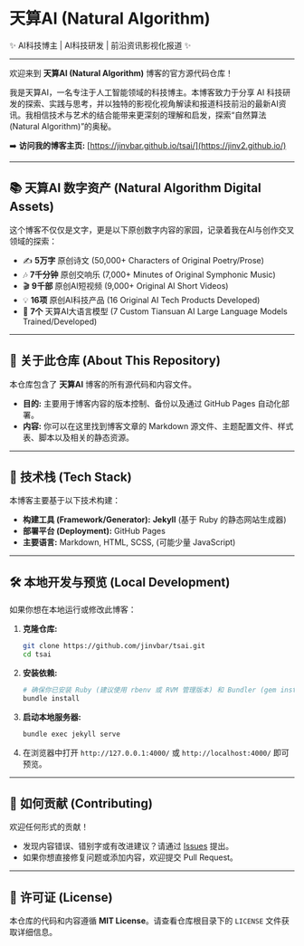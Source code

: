 # 天算AI (Natural Algorithm)

✨ AI科技博主 | AI科技研发 | 前沿资讯影视化报道 ✨

---

欢迎来到 **天算AI (Natural Algorithm)** 博客的官方源代码仓库！

我是天算AI，一名专注于人工智能领域的科技博主。本博客致力于分享 AI 科技研发的探索、实践与思考，并以独特的影视化视角解读和报道科技前沿的最新AI资讯。我相信技术与艺术的结合能带来更深刻的理解和启发，探索“自然算法 (Natural Algorithm)”的奥秘。

➡️ **访问我的博客主页:** [https://jinvbar.github.io/tsai/](https://jinv2.github.io/)

---

## 📚 天算AI 数字资产 (Natural Algorithm Digital Assets)

这个博客不仅仅是文字，更是以下原创数字内容的家园，记录着我在AI与创作交叉领域的探索：

*   ✍️ **5万字** 原创诗文 (50,000+ Characters of Original Poetry/Prose)
*   🎶 **7千分钟** 原创交响乐 (7,000+ Minutes of Original Symphonic Music)
*   🎬 **9千部** 原创AI短视频 (9,000+ Original AI Short Videos)
*   💡 **16项** 原创AI科技产品 (16 Original AI Tech Products Developed)
*   🧠 **7个** 天算AI大语言模型 (7 Custom Tiansuan AI Large Language Models Trained/Developed)

---

## 📖 关于此仓库 (About This Repository)

本仓库包含了 **天算AI** 博客的所有源代码和内容文件。

*   **目的:** 主要用于博客内容的版本控制、备份以及通过 GitHub Pages 自动化部署。
*   **内容:** 你可以在这里找到博客文章的 Markdown 源文件、主题配置文件、样式表、脚本以及相关的静态资源。

---

## 🚀 技术栈 (Tech Stack)

本博客主要基于以下技术构建：

*   **构建工具 (Framework/Generator):** **Jekyll** (基于 Ruby 的静态网站生成器)
*   **部署平台 (Deployment):** GitHub Pages
*   **主要语言:** Markdown, HTML, SCSS, (可能少量 JavaScript)

---

## 🛠️ 本地开发与预览 (Local Development)

如果你想在本地运行或修改此博客：

1.  **克隆仓库:**
    ```bash
    git clone https://github.com/jinvbar/tsai.git
    cd tsai
    ```
2.  **安装依赖:**
    ```bash
    # 确保你已安装 Ruby (建议使用 rbenv 或 RVM 管理版本) 和 Bundler (gem install bundler)
    bundle install
    ```
3.  **启动本地服务器:**
    ```bash
    bundle exec jekyll serve
    ```
4.  在浏览器中打开 `http://127.0.0.1:4000/` 或 `http://localhost:4000/` 即可预览。

---

## 🤝 如何贡献 (Contributing)

欢迎任何形式的贡献！

*   发现内容错误、错别字或有改进建议？请通过 [Issues](https://github.com/jinvbar/tsai/issues) 提出。
*   如果你想直接修复问题或添加内容，欢迎提交 Pull Request。

---

## 📄 许可证 (License)

本仓库的代码和内容遵循 **MIT License**。请查看仓库根目录下的 `LICENSE` 文件获取详细信息。

